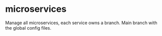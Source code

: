 # microservices
Manage all microservices, each service owns a branch. Main branch with the global config files.
